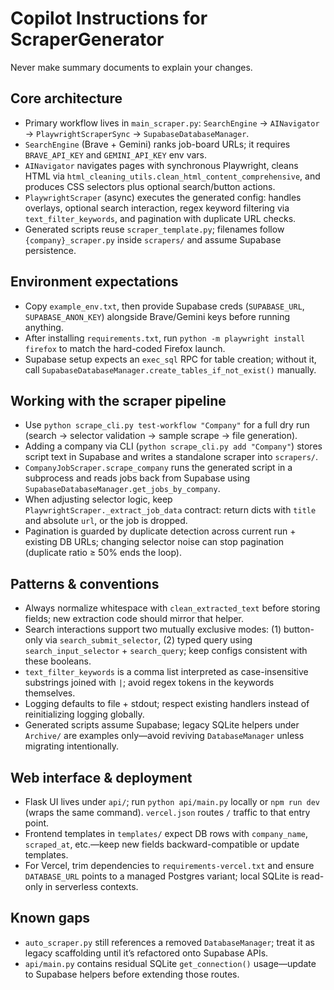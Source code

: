 # Copilot Instructions for ScraperGenerator
Never make summary documents to explain your changes.

## Core architecture
- Primary workflow lives in `main_scraper.py`: `SearchEngine` → `AINavigator` → `PlaywrightScraperSync` → `SupabaseDatabaseManager`.
- `SearchEngine` (Brave + Gemini) ranks job-board URLs; it requires `BRAVE_API_KEY` and `GEMINI_API_KEY` env vars.
- `AINavigator` navigates pages with synchronous Playwright, cleans HTML via `html_cleaning_utils.clean_html_content_comprehensive`, and produces CSS selectors plus optional search/button actions.
- `PlaywrightScraper` (async) executes the generated config: handles overlays, optional search interaction, regex keyword filtering via `text_filter_keywords`, and pagination with duplicate URL checks.
- Generated scripts reuse `scraper_template.py`; filenames follow `{company}_scraper.py` inside `scrapers/` and assume Supabase persistence.

## Environment expectations
- Copy `example_env.txt`, then provide Supabase creds (`SUPABASE_URL`, `SUPABASE_ANON_KEY`) alongside Brave/Gemini keys before running anything.
- After installing `requirements.txt`, run `python -m playwright install firefox` to match the hard-coded Firefox launch.
- Supabase setup expects an `exec_sql` RPC for table creation; without it, call `SupabaseDatabaseManager.create_tables_if_not_exist()` manually.

## Working with the scraper pipeline
- Use `python scrape_cli.py test-workflow "Company"` for a full dry run (search → selector validation → sample scrape → file generation).
- Adding a company via CLI (`python scrape_cli.py add "Company"`) stores script text in Supabase and writes a standalone scraper into `scrapers/`.
- `CompanyJobScraper.scrape_company` runs the generated script in a subprocess and reads jobs back from Supabase using `SupabaseDatabaseManager.get_jobs_by_company`.
- When adjusting selector logic, keep `PlaywrightScraper._extract_job_data` contract: return dicts with `title` and absolute `url`, or the job is dropped.
- Pagination is guarded by duplicate detection across current run + existing DB URLs; changing selector noise can stop pagination (duplicate ratio ≥ 50% ends the loop).

## Patterns & conventions
- Always normalize whitespace with `clean_extracted_text` before storing fields; new extraction code should mirror that helper.
- Search interactions support two mutually exclusive modes: (1) button-only via `search_submit_selector`, (2) typed query using `search_input_selector` + `search_query`; keep configs consistent with these booleans.
- `text_filter_keywords` is a comma list interpreted as case-insensitive substrings joined with `|`; avoid regex tokens in the keywords themselves.
- Logging defaults to file + stdout; respect existing handlers instead of reinitializing logging globally.
- Generated scripts assume Supabase; legacy SQLite helpers under `Archive/` are examples only—avoid reviving `DatabaseManager` unless migrating intentionally.

## Web interface & deployment
- Flask UI lives under `api/`; run `python api/main.py` locally or `npm run dev` (wraps the same command). `vercel.json` routes `/` traffic to that entry point.
- Frontend templates in `templates/` expect DB rows with `company_name`, `scraped_at`, etc.—keep new fields backward-compatible or update templates.
- For Vercel, trim dependencies to `requirements-vercel.txt` and ensure `DATABASE_URL` points to a managed Postgres variant; local SQLite is read-only in serverless contexts.

## Known gaps
- `auto_scraper.py` still references a removed `DatabaseManager`; treat it as legacy scaffolding until it’s refactored onto Supabase APIs.
- `api/main.py` contains residual SQLite `get_connection()` usage—update to Supabase helpers before extending those routes.
